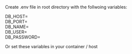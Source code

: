 Create .env file in root directory with the follwoing variables:

DB_HOST=  
DB_PORT=  
DB_NAME=  
DB_USER=  
DB_PASSWORD=  

Or set these variables in your container / host